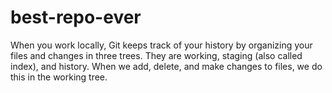 # best-repo-ever
When you work locally, Git keeps track of your history by organizing your files and changes in three trees. They are working, staging (also called index), and history. When we add, delete, and make changes to files, we do this in the working tree.